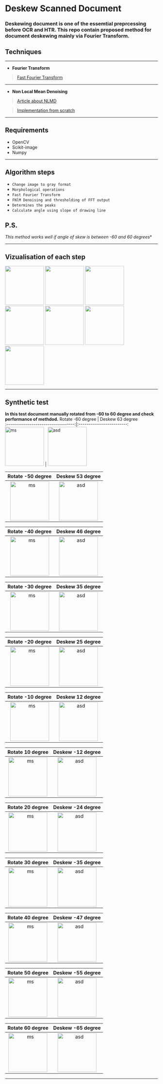 # Deskew Scanned Document 
  ### Deskewing document is one of the essemtial preprcessing before OCR and HTR. This repo contain proposed method for document deskewing mainly via Fourier Transform.
## Techniques
---
+ **Fourier Transform**
  
>[Fast Fourier Transform](https://pythonnumericalmethods.berkeley.edu/notebooks/chapter24.03-Fast-Fourier-Transform.html)

---
+ **Non Local Mean Denoising**

>[Article about NLMD](http://www.ipol.im/pub/art/2011/bcm_nlm/article.pdf)

>[Implementation from scratch](http://dsvision.github.io/an-approach-to-non-local-means-denoising.html)


___

## Requirements
+ OpenCV
+ Scikit-image
+ Numpy
____
## Algorithm steps
+ `Change image to gray format`
+ `Morphological operations`
+ `Fast Fourier Transform`
+ `FNlM Denoising and thresholding of FFT output`
+ `Determines the peaks`
+ `Calculate angle using slope of drawing line`

## P.S.
*This method works well if angle of skew is between -60 and 60 degrees**


___
## Vizualisation of each step
<img src="test_image/gray_image.jpg" width=128px></img>
<img src="test_image/gray_image_bluerred.jpg" width=128px></img>
<img src="test_image/after_fft.jpg" width=128px></img>
<img src="test_image/after_denoise.jpg" width=128px></img>
<img src="test_image/after_threshold.jpg" width=128px></img>
<img src="test_image/after_drawline.jpg" width=128px></img>
<img src="test_image/final.jpg" width=128px></img>



<!-- ![gray](test_image/gray_image.jpg)
![bluer](test_image/gray_image_bluerred.jpg)
![fft](test_image/after_fft.jpg)
![afterNMS](test_image/after_denoise.jpg)
![afterthresh](test_image/after_threshold.jpg)
![afterline1](test_image/after_drawline.jpg)
![final](test_image/final.jpg) -->
___

## Synthetic test
**In this test document manually rotated from -60 to 60 degree and check performance of methdod.**
Rotate -60 degree                       | Deskew 63 degree  
:-----------------------------------:|:-------------------------:
<img src="saved_images/image_-60.jpg" width=128px title='ms'></img> | <img src="saved_images/image_63_after.jpg" width=128px title='asd'></img>


Rotate -50 degree                       | Deskew 53 degree  
:-----------------------------------:|:-------------------------:
<img src="saved_images/image_-50.jpg" width=128px title='ms'></img> | <img src="saved_images/image_53_after.jpg" width=128px title='asd'></img>


Rotate -40 degree                       | Deskew 46 degree  
:-----------------------------------:|:-------------------------:
<img src="saved_images/image_-40.jpg" width=128px title='ms'></img> | <img src="saved_images/image_46_after.jpg" width=128px title='asd'></img>


Rotate -30 degree                       | Deskew 35 degree  
:-----------------------------------:|:-------------------------:
<img src="saved_images/image_-30.jpg" width=128px title='ms'></img> | <img src="saved_images/image_35_after.jpg" width=128px title='asd'></img>



Rotate -20 degree                       | Deskew 25 degree  
:-----------------------------------:|:-------------------------:
<img src="saved_images/image_-20.jpg" width=128px title='ms'></img> | <img src="saved_images/image_25_after.jpg" width=128px title='asd'></img>


Rotate -10 degree                       | Deskew 12 degree  
:-----------------------------------:|:-------------------------:
<img src="saved_images/image_-10.jpg" width=128px title='ms'></img> | <img src="saved_images/image_12_after.jpg" width=128px title='asd'></img>


Rotate 10 degree                       | Deskew -12 degree  
:-----------------------------------:|:-------------------------:
<img src="saved_images/image_10.jpg" width=128px title='ms'></img> | <img src="saved_images/image_-12_after.jpg" width=128px title='asd'></img>


Rotate 20 degree                       | Deskew -24 degree  
:-----------------------------------:|:-------------------------:
<img src="saved_images/image_20.jpg" width=128px title='ms'></img> | <img src="saved_images/image_-24_after.jpg" width=128px title='asd'></img>

Rotate 30 degree                       | Deskew -35 degree  
:-----------------------------------:|:-------------------------:
<img src="saved_images/image_30.jpg" width=128px title='ms'></img> | <img src="saved_images/image_-35_after.jpg" width=128px title='asd'></img>

Rotate 40 degree                       | Deskew -47 degree  
:-----------------------------------:|:-------------------------:
<img src="saved_images/image_40.jpg" width=128px title='ms'></img> | <img src="saved_images/image_-47_after.jpg" width=128px title='asd'></img>

Rotate 50 degree                       | Deskew -55 degree  
:-----------------------------------:|:-------------------------:
<img src="saved_images/image_50.jpg" width=128px title='ms'></img> | <img src="saved_images/image_-55_after.jpg" width=128px title='asd'></img>

Rotate 60 degree                       | Deskew -65 degree  
:-----------------------------------:|:-------------------------:
<img src="saved_images/image_60.jpg" width=128px title='ms'></img> | <img src="saved_images/image_-65_after.jpg" width=128px title='asd'></img>


<!-- 
![alt-text-1](saved_images/image_10.jpg "title-1") ![alt-text-2](saved_images/image_-12_after.jpg "title-2")
![alt-text-1](saved_images/image_20.jpg "title-1") ![alt-text-2](saved_images/image_-24_after.jpg "title-2")
![alt-text-1](saved_images/image_30.jpg "title-1") ![alt-text-2](saved_images/image_-35_after.jpg "title-2")
![alt-text-1](saved_images/image_40.jpg "title-1") ![alt-text-2](saved_images/image_-47_after.jpg "title-2")
![alt-text-1](saved_images/image_50.jpg "title-1") ![alt-text-2](saved_images/image_-55_after.jpg "title-2")
![alt-text-1](saved_images/image_60.jpg "title-1") ![alt-text-2](saved_images/image_-65_after.jpg "title-2") -->
___


